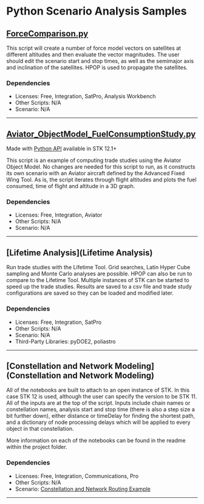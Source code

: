 # Python Scenario Analysis Samples

## [ForceComparison.py](ForceComparison.py)

This script will create a number of force model vectors on satellites at different altitudes and then evaluate the vector magnitudes. The user should edit the scenario start and stop times, as well as the semimajor axis and inclination of the satellites. HPOP is used to propagate the satellites. 

### Dependencies

* Licenses: Free, Integration, SatPro, Analysis Workbench
* Other Scripts: N/A
* Scenario: N/A

---

## [Aviator_ObjectModel_FuelConsumptionStudy.py](Aviator_ObjectModel_FuelConsumptionStudy.py)
Made with [Python API](https://help.agi.com/stkdevkit/index.htm#python/pythonGettingStarted.htm?Highlight=python%20api) available in STK 12.1+ 

This script is an example of computing trade studies using the Aviator Object Model. No changes are needed for this script to run, as it constructs its own scenario with an Aviator aircraft defined by the Advanced Fixed Wing Tool. As is, the script iterates through flight altitudes and plots the fuel consumed, time of flight and altitude in a 3D graph.


### Dependencies

* Licenses: Free, Integration, Aviator
* Other Scripts: N/A
* Scenario: N/A

---

## [Lifetime Analysis](Lifetime Analysis)

Run trade studies with the Lifetime Tool. Grid searches, Latin Hyper Cube sampling and Monte Carlo analyses are possible. HPOP can also be run to compare to the Lifetime Tool. Multiple instances of STK can be started to speed up the trade studies. Results are saved to a csv file and trade study configurations are saved so they can be loaded and modified later.


### Dependencies

* Licenses: Free, Integration, SatPro
* Other Scripts: N/A
* Scenario: N/A
* Third-Party Libraries: pyDOE2, poliastro

---

## [Constellation and Network Modeling](Constellation and Network Modeling)
All of the notebooks are built to attach to an open instance of STK. In this case STK 12 is used, although the user can specify the version to be STK 11. All of the inputs are at the top of the script. Inputs include chain names or constellation names, analysis start and stop time (there is also a step size a bit further down), either distance or timeDelay for finding the shortest path, and a dictionary of node processing delays which will be applied to every object in that constellation.

More information on each of the notebooks can be found in the readme within the project folder.


### Dependencies

* Licenses: Free, Integration, Communications, Pro
* Other Scripts: N/A
* Scenario: [Constellation and Network Routing Example](https://agiweb.secure.force.com/code/articles/Custom_Solution/Constellation-and-Network-Routing)

---
